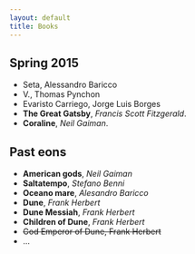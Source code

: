 ```yaml
---
layout: default
title: Books
---
```


Spring 2015
-----------

* Seta, Alessandro Baricco
* V., Thomas Pynchon
* Evaristo Carriego, Jorge Luis Borges
* **The Great Gatsby**, *Francis Scott Fitzgerald*.
* **Coraline**, *Neil Gaiman*.


Past eons
---------

* **American gods**, *Neil Gaiman*
* **Saltatempo**, *Stefano Benni*
* **Oceano mare**, *Alesandro Baricco*
* **Dune**, *Frank Herbert*
* **Dune Messiah**, *Frank Herbert*
* **Children of Dune**, *Frank Herbert*
* ~~God Emperor of Dune, Frank Herbert~~
* ...
